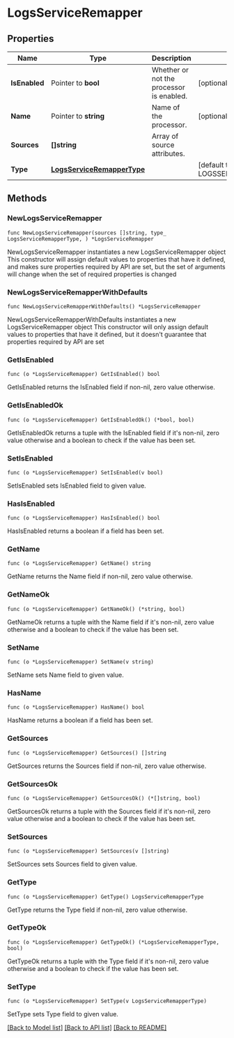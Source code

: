# LogsServiceRemapper

## Properties

Name | Type | Description | Notes
------------ | ------------- | ------------- | -------------
**IsEnabled** | Pointer to **bool** | Whether or not the processor is enabled. | [optional] [default to false]
**Name** | Pointer to **string** | Name of the processor. | [optional] 
**Sources** | **[]string** | Array of source attributes. | 
**Type** | [**LogsServiceRemapperType**](LogsServiceRemapperType.md) |  | [default to LOGSSERVICEREMAPPERTYPE_SERVICE_REMAPPER]

## Methods

### NewLogsServiceRemapper

`func NewLogsServiceRemapper(sources []string, type_ LogsServiceRemapperType, ) *LogsServiceRemapper`

NewLogsServiceRemapper instantiates a new LogsServiceRemapper object
This constructor will assign default values to properties that have it defined,
and makes sure properties required by API are set, but the set of arguments
will change when the set of required properties is changed

### NewLogsServiceRemapperWithDefaults

`func NewLogsServiceRemapperWithDefaults() *LogsServiceRemapper`

NewLogsServiceRemapperWithDefaults instantiates a new LogsServiceRemapper object
This constructor will only assign default values to properties that have it defined,
but it doesn't guarantee that properties required by API are set

### GetIsEnabled

`func (o *LogsServiceRemapper) GetIsEnabled() bool`

GetIsEnabled returns the IsEnabled field if non-nil, zero value otherwise.

### GetIsEnabledOk

`func (o *LogsServiceRemapper) GetIsEnabledOk() (*bool, bool)`

GetIsEnabledOk returns a tuple with the IsEnabled field if it's non-nil, zero value otherwise
and a boolean to check if the value has been set.

### SetIsEnabled

`func (o *LogsServiceRemapper) SetIsEnabled(v bool)`

SetIsEnabled sets IsEnabled field to given value.

### HasIsEnabled

`func (o *LogsServiceRemapper) HasIsEnabled() bool`

HasIsEnabled returns a boolean if a field has been set.

### GetName

`func (o *LogsServiceRemapper) GetName() string`

GetName returns the Name field if non-nil, zero value otherwise.

### GetNameOk

`func (o *LogsServiceRemapper) GetNameOk() (*string, bool)`

GetNameOk returns a tuple with the Name field if it's non-nil, zero value otherwise
and a boolean to check if the value has been set.

### SetName

`func (o *LogsServiceRemapper) SetName(v string)`

SetName sets Name field to given value.

### HasName

`func (o *LogsServiceRemapper) HasName() bool`

HasName returns a boolean if a field has been set.

### GetSources

`func (o *LogsServiceRemapper) GetSources() []string`

GetSources returns the Sources field if non-nil, zero value otherwise.

### GetSourcesOk

`func (o *LogsServiceRemapper) GetSourcesOk() (*[]string, bool)`

GetSourcesOk returns a tuple with the Sources field if it's non-nil, zero value otherwise
and a boolean to check if the value has been set.

### SetSources

`func (o *LogsServiceRemapper) SetSources(v []string)`

SetSources sets Sources field to given value.


### GetType

`func (o *LogsServiceRemapper) GetType() LogsServiceRemapperType`

GetType returns the Type field if non-nil, zero value otherwise.

### GetTypeOk

`func (o *LogsServiceRemapper) GetTypeOk() (*LogsServiceRemapperType, bool)`

GetTypeOk returns a tuple with the Type field if it's non-nil, zero value otherwise
and a boolean to check if the value has been set.

### SetType

`func (o *LogsServiceRemapper) SetType(v LogsServiceRemapperType)`

SetType sets Type field to given value.



[[Back to Model list]](../README.md#documentation-for-models) [[Back to API list]](../README.md#documentation-for-api-endpoints) [[Back to README]](../README.md)


